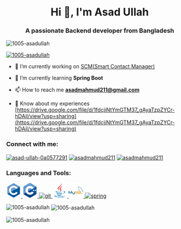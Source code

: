 <h1 align="center">Hi 👋, I'm Asad Ullah</h1>
<h3 align="center">A passionate Backend developer from Bangladesh</h3>

<p align="left"> <img src="https://komarev.com/ghpvc/?username=1005-asadullah&label=Profile%20views&color=0e75b6&style=flat" alt="1005-asadullah" /> </p>

<p align="left"> <a href="https://github.com/ryo-ma/github-profile-trophy"><img src="https://github-profile-trophy.vercel.app/?username=1005-asadullah" alt="1005-asadullah" /></a> </p>

- 🔭 I’m currently working on [SCM(Smart Contact Manager)](https://github.com/1005-AsadUllah/SCM-Smart-Contact-Manager-)

- 🌱 I’m currently learning **Spring Boot**

- 📫 How to reach me **asadmahmud211@gmail.com**

- 📄 Know about my experiences [https://drive.google.com/file/d/1fdcjiNtYmGTM37_gAyaTzpZYCr-hDAil/view?usp=sharing](https://drive.google.com/file/d/1fdcjiNtYmGTM37_gAyaTzpZYCr-hDAil/view?usp=sharing)

<h3 align="left">Connect with me:</h3>
<p align="left">
<a href="https://linkedin.com/in/asad-ullah-0a0577291" target="blank"><img align="center" src="https://raw.githubusercontent.com/rahuldkjain/github-profile-readme-generator/master/src/images/icons/Social/linked-in-alt.svg" alt="asad-ullah-0a0577291" height="30" width="40" /></a>
<a href="https://www.hackerrank.com/asadmahmud211" target="blank"><img align="center" src="https://raw.githubusercontent.com/rahuldkjain/github-profile-readme-generator/master/src/images/icons/Social/hackerrank.svg" alt="asadmahmud211" height="30" width="40" /></a>
<a href="https://www.leetcode.com/asadmahmud211" target="blank"><img align="center" src="https://raw.githubusercontent.com/rahuldkjain/github-profile-readme-generator/master/src/images/icons/Social/leet-code.svg" alt="asadmahmud211" height="30" width="40" /></a>
</p>

<h3 align="left">Languages and Tools:</h3>
<p align="left"> <a href="https://www.cprogramming.com/" target="_blank" rel="noreferrer"> <img src="https://raw.githubusercontent.com/devicons/devicon/master/icons/c/c-original.svg" alt="c" width="40" height="40"/> </a> <a href="https://www.w3schools.com/cpp/" target="_blank" rel="noreferrer"> <img src="https://raw.githubusercontent.com/devicons/devicon/master/icons/cplusplus/cplusplus-original.svg" alt="cplusplus" width="40" height="40"/> </a> <a href="https://git-scm.com/" target="_blank" rel="noreferrer"> <img src="https://www.vectorlogo.zone/logos/git-scm/git-scm-icon.svg" alt="git" width="40" height="40"/> </a> <a href="https://www.java.com" target="_blank" rel="noreferrer"> <img src="https://raw.githubusercontent.com/devicons/devicon/master/icons/java/java-original.svg" alt="java" width="40" height="40"/> </a> <a href="https://www.mysql.com/" target="_blank" rel="noreferrer"> <img src="https://raw.githubusercontent.com/devicons/devicon/master/icons/mysql/mysql-original-wordmark.svg" alt="mysql" width="40" height="40"/> </a> <a href="https://spring.io/" target="_blank" rel="noreferrer"> <img src="https://www.vectorlogo.zone/logos/springio/springio-icon.svg" alt="spring" width="40" height="40"/> </a> </p>

<p><img align="left" src="https://github-readme-stats.vercel.app/api/top-langs?username=1005-asadullah&show_icons=true&locale=en&layout=compact" alt="1005-asadullah" /></p>

<p>&nbsp;<img align="center" src="https://github-readme-stats.vercel.app/api?username=1005-asadullah&show_icons=true&locale=en" alt="1005-asadullah" /></p>

<p><img align="center" src="https://github-readme-streak-stats.herokuapp.com/?user=1005-asadullah&" alt="1005-asadullah" /></p>
